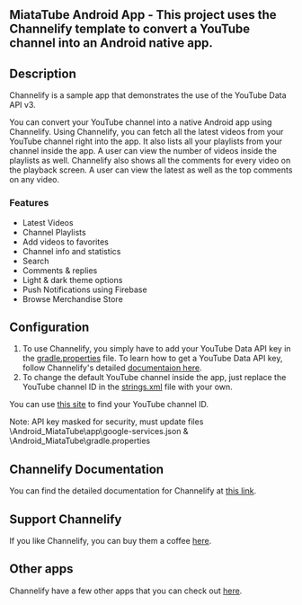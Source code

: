 <br>
<br>

## MiataTube Android App - This project uses the Channelify template to convert a YouTube channel into an Android native app.


## Description

Channelify is a sample app that demonstrates the use of the YouTube Data API v3.

You can convert your YouTube channel into a native Android app using Channelify. Using Channelify, you can fetch all the latest videos from your YouTube channel right into the app. It also lists all your playlists from your channel inside the app. A user can view the number of videos inside the playlists as well. Channelify also shows all the comments for every video on the playback screen. A user can view the latest as well as the top comments on any video.

### Features

* Latest Videos
* Channel Playlists
* Add videos to favorites
* Channel info and statistics
* Search
* Comments & replies
* Light & dark theme options
* Push Notifications using Firebase
* Browse Merchandise Store

## Configuration

1. To use Channelify, you simply have to add your YouTube Data API key in the <a href="gradle.properties">gradle.properties</a> file. To learn how to get a YouTube Data API key, follow Channelify's detailed <a href="https://channelify.aculix.com/docs">documentaion here</a>.
2. To change the default YouTube channel inside the app, just replace the YouTube channel ID in the <a href="app/src/main/res/values/strings.xml">strings.xml</a> file with your own.

You can use <a href="https://commentpicker.com/youtube-channel-id.php">this site</a> to find your YouTube channel ID.

Note: API key masked for security, must update files \Android_MiataTube\app\google-services.json & \Android_MiataTube\gradle.properties


## Channelify Documentation

You can find the detailed documentation for Channelify at <a href="https://channelify.aculix.com/docs">this link</a>.

## Support Channelify

If you like Channelify, you can buy them a coffee <a href="https://ko-fi.com/aculix">here</a>.

## Other apps

Channelify have a few other apps that you can check out <a href="https://play.google.com/store/apps/dev?id=8784124228561333652">here</a>.
